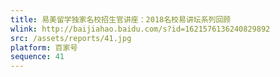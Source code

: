 ```yaml
---
title: 易美留学独家名校招生官讲座：2018名校易讲坛系列回顾
wlink: http://baijiahao.baidu.com/s?id=1621576136240829892
src: /assets/reports/41.jpg
platform: 百家号
sequence: 41
---
```

